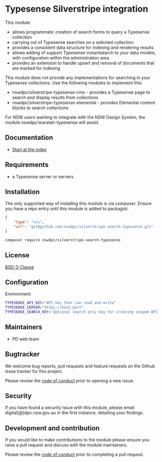 # Typesense Silverstripe integration

This module:
+ allows programmatic creation of search forms to query a Typesense collection
+ carrying out of Typesense searches on a selected collection
+ provides a consistent data structure for indexing and rendering results
+ allows adding of support Typesense instantsearch to your data models, with configuration within the administration area
+ provides an extension to handle upsert and removal of documents that are marked for indexing

This module does not provide any implementations for searching in your Typesense collections. Use the following modules to implement this:

+ nswdpc/silverstripe-typesense-cms - provides a Typesense page to search and display results from collections
+ nswdpc/silverstripe-typesense-elemental - provides Elemental content blocks to search collections

For NSW users wanting to integrate with the NSW Design System, the module nswdpc/waratah-typesense will assist.

## Documentation

* [Start at the index](./docs/en/001_index.md)

## Requirements

+ a Typesense server or servers

## Installation

The only supported way of installing this module is via composer. Ensure you have a repo entry until this module is added to packagist:


```json
{
    "type": "vcs",
    "url": "git@github.com:nswdpc/silverstripe-search-typesense.git"
}
```

```sh
composer require nswdpc/silverstripe-search-typesense
```

## License

[BSD-3-Clause](./LICENSE.md)

## Configuration

Environment:

```sh
TYPESENSE_API_KEY="API key that can read and write"
TYPESENSE_SERVER="https://host:port"
TYPESENSE_SEARCH_KEY='Optional search only key for creating scoped API keys for Instantsearch'
```

## Maintainers

+ PD web team

## Bugtracker

We welcome bug reports, pull requests and feature requests on the Github Issue tracker for this project.

Please review the [code of conduct](./code-of-conduct.md) prior to opening a new issue.

## Security

If you have found a security issue with this module, please email digital[@]dpc.nsw.gov.au in the first instance, detailing your findings.

## Development and contribution

If you would like to make contributions to the module please ensure you raise a pull request and discuss with the module maintainers.

Please review the [code of conduct](./code-of-conduct.md) prior to completing a pull request.
